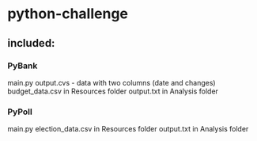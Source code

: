 # python-challenge
 
## included:
### PyBank
main.py
output.cvs - data with two columns (date and changes)
budget_data.csv in Resources folder
output.txt in Analysis folder

### PyPoll
main.py
election_data.csv in Resources folder
output.txt in Analysis folder
